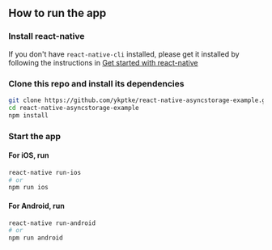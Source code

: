 ## How to run the app

### Install react-native

If you don't have `react-native-cli` installed, please get it installed by following the instructions in [Get started with react-native](https://facebook.github.io/react-native/docs/getting-started.html#requirements)

### Clone this repo and install its dependencies

```bash
git clone https://github.com/ykptke/react-native-asyncstorage-example.git
cd react-native-asyncstorage-example
npm install
```

### Start the app

#### For iOS, run
```bash
react-native run-ios
# or
npm run ios

```

#### For Android, run
```bash
react-native run-android
# or
npm run android
```
